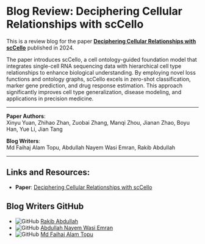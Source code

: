 # Blog Review: Deciphering Cellular Relationships with scCello

This is a review blog for the paper [**Deciphering Cellular Relationships with scCello**](https://openreview.net/forum?id=aeYNVtTo7o) published in 2024.

The paper introduces scCello, a cell ontology-guided foundation model that integrates single-cell RNA sequencing data with hierarchical cell type relationships to enhance biological understanding. By employing novel loss functions and ontology graphs, scCello excels in zero-shot classification, marker gene prediction, and drug response estimation. This approach significantly improves cell type generalization, disease modeling, and applications in precision medicine.

---

**Paper Authors**:  
Xinyu Yuan, Zhihao Zhan, Zuobai Zhang, Manqi Zhou, Jianan Zhao, Boyu Han, Yue Li, Jian Tang

**Blog Writers**:  
Md Faihaj Alam Topu, Abdullah Nayem Wasi Emran, Rakib Abdullah

---

## Links and Resources:
- **Paper**: [Deciphering Cellular Relationships with scCello](https://openreview.net/forum?id=aeYNVtTo7o)

## Blog Writers GitHub
- ![GitHub](https://img.shields.io/badge/-Rakib%20Abdullah-black?style=flat-square&logo=github&logoColor=white) [Rakib Abdullah](https://github.com/Rakib047)
- ![GitHub](https://img.shields.io/badge/-Wasi%201-black?style=flat-square&logo=github&logoColor=white) [Abdullah Nayem Wasi Emran](https://github.com/Nayem9274)
- ![GitHub](https://img.shields.io/badge/-Topu%202-black?style=flat-square&logo=github&logoColor=white) [Md Faihaj Alam Topu](#)

